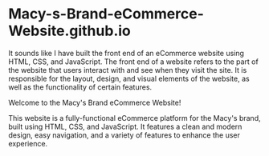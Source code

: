 # Macy-s-Brand-eCommerce-Website.github.io
It sounds like I have built the front end of an eCommerce website using HTML, CSS, and JavaScript. The front end of a website refers to the part of the website that users interact with and see when they visit the site. It is responsible for the layout, design, and visual elements of the website, as well as the functionality of certain features. 

Welcome to the Macy's Brand eCommerce Website!

This website is a fully-functional eCommerce platform for the Macy's brand, built using HTML, CSS, and JavaScript.
It features a clean and modern design, easy navigation, and a variety of features to enhance the user experience.
